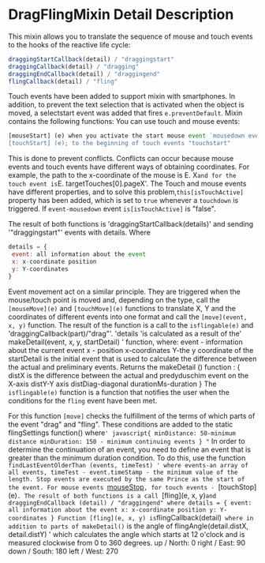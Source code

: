 # DragFlingMixin Detail Description
This mixin allows you to translate the sequence of mouse and touch events to the hooks of the reactive life cycle:

```javascript
draggingStartCallback(detail) / "draggingstart"
draggingCallback(detail) / "dragging"
draggingEndCallback(detail) / "draggingend"
flingCallback(detail) / "fling"
```
Touch events have been added to support mixin with smartphones.
In addition, to prevent the text selection that is activated when the object is moved, a selectstart event was added that 
fires `e.preventDefault`.
Mixin contains the following functions: 
You can use touch and mouse events:
```javascript 
[mouseStart] (e) when you activate the start mouse event `mousedown events';
[touchStart] (e); to the beginning of touch events "touchstart"
```
This is done to prevent conflicts. Conflicts can occur because mouse events and touch events have different ways of obtaining
coordinates. For example, the path to the x-coordinate of the mouse is E. X` and for the touch event is `E. targetTouches[0].pageX'. 
The Touch and mouse events have different properties, and to solve this problem,`this[isTouchActive]` property has been added, 
which is set to `true` whenever a `touchdown` is triggered. If `event-mousedown` event `is[isTouchActive]` is "false".
 
The result of both functions is 'draggingStartCallback(details)' and sending '"draggingstart"' events with details.
Where 

```javascript
details = {
 event: all information about the event
 x: x-coordinate position
 y: Y-coordinates
}
```

Event movement act on a similar principle. They are triggered when the mouse/touch point is moved and, 
depending on the type, call the `[mouseMove](e)` and `[touchMove](e)` functions to translate X, Y and
the coordinates of different events into one format and call the `[move](event, x, y)` function.
The result of the function is a call to the `isflingable(e)` and 'draggingCallback(part)/"drag"'.
'details 'is calculated as a result of the' makeDetail(event, x, y, startDetail) ' function, where:
 event - information about the current event
 x - position x-coordinates
 Y-the y coordinate of the
 startDetail is the initial event that is used to calculate the difference between the actual and preliminary events.
Returns the makeDetail () function :
{
distX is the difference between the actual and predyduschim event on the X-axis
distY-Y axis
distDiag-diagonal
durationMs-duration
}
The `isflingable(e)` function is a function that notifies the user when the conditions for the `fling` event have been met. 

For this function `[move]` checks the fulfillment of the terms of which parts of the event "drag" and "fling".
These conditions are added to the static flingSettings function() 
where` ' javascript{
      minDistance: 50-minimum distance
      minDuration: 150 - minimum continuing events
    } " `
In order to determine the continuation of an event, you need to define an event that is greater than the minimum duration condition. To do this, use the function `findLastEventOlderThan (events, timeTest) ' where
events-an array of all events, timeTest - event.timeStamp - the minimum value of the length.
Stop events are executed by the same Prince as the start of the event. For mouse events `[mouseStop](e)`, for touch events - `[touchStop] (e)`. The result of both functions is a call `[fling](e, x, y)` and draggingEndCallback (detail) / "draggingend" where details = {
 event: all information about the event
 x: x-coordinate position
 y: Y-coordinates
}
Function [fling](e, x, y) is `flingCallback(detail)` where in addition to parts of makeDetail()` is the angle of flingAngle(detail.distX, detail.distY) ' which calculates the angle which starts at 12 o'clock and is measured clockwise from 0 to 360 degrees.
up / North: 0
right / East: 90
down / South: 180
left / West: 270
